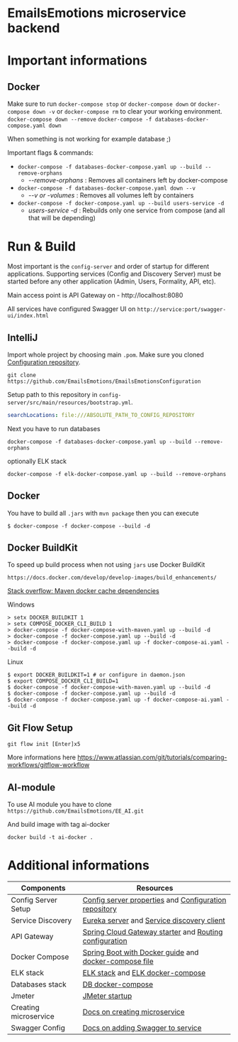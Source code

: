 # EmailsEmotions microservice backend

# Important informations
## Docker
Make sure to run `docker-compose stop` or `docker-compose down` or `docker-compose down -v` 
or `docker-compose rm` to clear your working environment.
`docker-compose down --remove`
`docker-compose -f databases-docker-compose.yaml down`

When something is not working for example database ;)

Important flags & commands:
* `docker-compose -f databases-docker-compose.yaml up --build --remove-orphans`
    * _--remove-orphans_ : Removes all containers left by docker-compose
* `docker-compose -f databases-docker-compose.yaml down --v`
    * _--v or -volumes_ : Removes all volumes left by containers
* `docker-compose -f docker-compose.yaml up --build users-service -d`
  * _users-service -d_ : Rebuilds only one service from compose (and all that will be depending)
# Run & Build
Most important is the `config-server` and order of startup for different applications.
Supporting services (Config and Discovery Server) must be started before any other application (Admin, Users, Formality, API, etc).

Main access point is API Gateway on - http://localhost:8080

All services have configured Swagger UI on `http://service:port/swagger-ui/index.html`
## IntelliJ
Import whole project by choosing main `.pom`.
Make sure you cloned [Configuration repository].
```shell
git clone https://github.com/EmailsEmotions/EmailsEmotionsConfiguration
```
Setup path to this repository in `config-server/src/main/resources/bootstrap.yml`.
```yaml
searchLocations: file:///ABSOLUTE_PATH_TO_CONFIG_REPOSITORY
```
Next you have to run databases
```shell
docker-compose -f databases-docker-compose.yaml up --build --remove-orphans
```
optionally ELK stack
```shell
docker-compose -f elk-docker-compose.yaml up --build --remove-orphans
```
## Docker
You have to build all `.jars` with `mvn package` then you can execute
```shell
$ docker-compose -f docker-compose --build -d
```

## Docker BuildKit
To speed up build process when not using `jars` use Docker BuildKit

`https://docs.docker.com/develop/develop-images/build_enhancements/`

[Stack overflow: Maven docker cache dependencies](https://stackoverflow.com/questions/42208442/maven-docker-cache-dependencies)

Windows
```commandline
> setx DOCKER_BUILDKIT 1
> setx COMPOSE_DOCKER_CLI_BUILD 1
> docker-compose -f docker-compose-with-maven.yaml up --build -d
> docker-compose -f docker-compose.yaml up --build -d
> docker-compose -f docker-compose.yaml up -f docker-compose-ai.yaml --build -d
```
Linux
```shell
$ export DOCKER_BUILDKIT=1 # or configure in daemon.json
$ export COMPOSE_DOCKER_CLI_BUILD=1
$ docker-compose -f docker-compose-with-maven.yaml up --build -d
$ docker-compose -f docker-compose.yaml up --build -d
$ docker-compose -f docker-compose.yaml up -f docker-compose-ai.yaml --build -d
```
## Git Flow Setup
```shell
git flow init [Enter]x5
```
More informations here https://www.atlassian.com/git/tutorials/comparing-workflows/gitflow-workflow

## AI-module
To use AI module you have to clone `https://github.com/EmailsEmotions/EE_AI.git`

And build image with tag ai-docker
```shell
docker build -t ai-docker .
```

# Additional informations

| Components                      | Resources  |
|---------------------------------|------------|
| Config Server Setup             | [Config server properties](config-server/src/main/resources/bootstrap.yml) and [Configuration repository] |
| Service Discovery               | [Eureka server](discovery-server) and [Service discovery client](email-service/src/main/java/pl/tul/emailsemotions/emailservice/EmailServiceApplication.java) |
| API Gateway                     | [Spring Cloud Gateway starter](api-gateway/pom.xml) and [Routing configuration](api-gateway/src/main/resources/application.yml) |
| Docker Compose                  | [Spring Boot with Docker guide](https://spring.io/guides/gs/spring-boot-docker/) and [docker-compose file](docker-compose.yaml) | 
| ELK stack                       | [ELK stack](docs/elk-stack.md) and [ELK docker-compose](elk-docker-compose.yaml)
| Databases stack                 | [DB docker-compose](databases-docker-compose.yaml)
| Jmeter                          | [JMeter startup](docs/jmeter.md)
| Creating microservice           | [Docs on creating microservice](docs/creating-microservice.md)
| Swagger Config                  | [Docs on adding Swagger to service](docs/add-swagger.md)
[Configuration repository]: https://github.com/EmailsEmotions/EmailsEmotionsConfiguration
